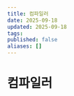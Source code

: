 ```yaml
---
title: 컴파일러
date: 2025-09-18
updated: 2025-09-18
tags:
published: false
aliases: []
---
```

# 컴파일러

